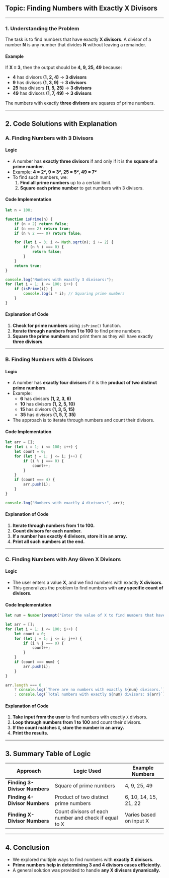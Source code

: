 ## **Topic: Finding Numbers with Exactly X Divisors**  

---

### **1. Understanding the Problem**  
The task is to find numbers that have exactly **X divisors**. A divisor of a number **N** is any number that divides **N** without leaving a remainder.

#### **Example**  
If **X = 3**, then the output should be **4, 9, 25, 49** because:
- **4** has divisors **(1, 2, 4)** → **3 divisors**
- **9** has divisors **(1, 3, 9)** → **3 divisors**
- **25** has divisors **(1, 5, 25)** → **3 divisors**
- **49** has divisors **(1, 7, 49)** → **3 divisors**

The numbers with exactly **three divisors** are squares of prime numbers.

---

## **2. Code Solutions with Explanation**

### **A. Finding Numbers with 3 Divisors**
#### **Logic**  
- A number has **exactly three divisors** if and only if it is the **square of a prime number**.
- Example: **4 = 2², 9 = 3², 25 = 5², 49 = 7²**
- To find such numbers, we:
  1. **Find all prime numbers** up to a certain limit.
  2. **Square each prime number** to get numbers with 3 divisors.

#### **Code Implementation**
```js
let n = 100;

function isPrime(n) {
    if (n < 2) return false;
    if (n === 2) return true;
    if (n % 2 === 0) return false;

    for (let i = 3; i <= Math.sqrt(n); i += 2) {
        if (n % i === 0) {
            return false;
        }
    }
    return true;
}

console.log("Numbers with exactly 3 divisors:");
for (let i = 1; i <= 100; i++) {
    if (isPrime(i)) {
        console.log(i * i); // Squaring prime numbers
    }
}
```
#### **Explanation of Code**
1. **Check for prime numbers** using `isPrime()` function.
2. **Iterate through numbers from 1 to 100** to find prime numbers.
3. **Square the prime numbers** and print them as they will have exactly **three divisors**.

---

### **B. Finding Numbers with 4 Divisors**
#### **Logic**
- A number has **exactly four divisors** if it is the **product of two distinct prime numbers**.
- Example:  
  - **6** has divisors **(1, 2, 3, 6)**  
  - **10** has divisors **(1, 2, 5, 10)**  
  - **15** has divisors **(1, 3, 5, 15)**  
  - **35** has divisors **(1, 5, 7, 35)**  
- The approach is to iterate through numbers and count their divisors.

#### **Code Implementation**
```js
let arr = [];
for (let i = 1; i <= 100; i++) {
    let count = 0;
    for (let j = 1; j <= i; j++) {
        if (i % j === 0) {
            count++;
        }
    }
    if (count === 4) {
        arr.push(i);
    }
}

console.log("Numbers with exactly 4 divisors:", arr);
```
#### **Explanation of Code**
1. **Iterate through numbers from 1 to 100.**
2. **Count divisors for each number.**
3. **If a number has exactly 4 divisors, store it in an array.**
4. **Print all such numbers at the end.**

---

### **C. Finding Numbers with Any Given X Divisors**
#### **Logic**
- The user enters a value **X**, and we find numbers with exactly **X divisors**.
- This generalizes the problem to find numbers with **any specific count of divisors**.

#### **Code Implementation**
```js
let num = Number(prompt("Enter the value of X to find numbers that have exactly X divisors: "));

let arr = [];
for (let i = 1; i <= 100; i++) {
    let count = 0;
    for (let j = 1; j <= i; j++) {
        if (i % j === 0) {
            count++;
        }
    }
    if (count === num) {
        arr.push(i);
    }
}

arr.length === 0 
    ? console.log(`There are no numbers with exactly ${num} divisors.`) 
    : console.log(`Total numbers with exactly ${num} divisors: ${arr}`);
```
#### **Explanation of Code**
1. **Take input from the user** to find numbers with exactly `X` divisors.
2. **Loop through numbers from 1 to 100** and count their divisors.
3. **If the count matches `X`, store the number in an array.**
4. **Print the results.**

---

## **3. Summary Table of Logic**
| **Approach**               | **Logic Used**                                               | **Example Numbers**        |
|----------------------------|------------------------------------------------------------|----------------------------|
| **Finding 3-Divisor Numbers**  | Square of prime numbers                                   | 4, 9, 25, 49               |
| **Finding 4-Divisor Numbers**  | Product of two distinct prime numbers                     | 6, 10, 14, 15, 21, 22      |
| **Finding X-Divisor Numbers**  | Count divisors of each number and check if equal to X     | Varies based on input X    |

---

## **4. Conclusion**
- We explored multiple ways to find numbers with **exactly X divisors**.
- **Prime numbers help in determining 3 and 4 divisors cases efficiently.**
- A general solution was provided to handle **any X divisors dynamically.**